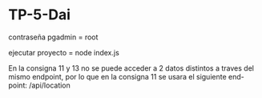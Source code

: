 # TP-5-Dai
contraseña pgadmin = root

ejecutar proyecto = node index.js

En la consigna 11 y 13 no se puede acceder a 2 datos distintos a traves del mismo endpoint, por lo que en la consigna 11 se usara el siguiente end-point: /api/location